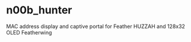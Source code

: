 # n00b_hunter
MAC address display and captive portal for Feather HUZZAH and 128x32 OLED Featherwing
